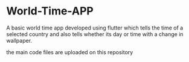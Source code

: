 # World-Time-APP

A basic world time app developed using flutter which tells the time of a selected country and also tells whether its day or time with a change in wallpaper.



the main code files are uploaded on this repository
